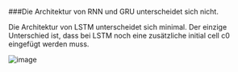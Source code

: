 ###Die Architektur von RNN und GRU unterscheidet sich nicht.

Die Architektur von LSTM unterscheidet sich minimal.
Der einzige Unterschied ist, dass bei LSTM noch eine zusätzliche initial cell c0 eingefügt werden muss.

![image](https://user-images.githubusercontent.com/39130045/118373209-e9229d80-b5b5-11eb-8e70-1bd2e299f3ce.png)

